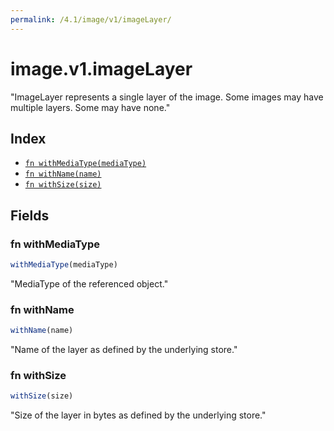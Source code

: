 ```yaml
---
permalink: /4.1/image/v1/imageLayer/
---
```


# image.v1.imageLayer

"ImageLayer represents a single layer of the image. Some images may have multiple layers. Some may have none."

## Index

* [`fn withMediaType(mediaType)`](#fn-withmediatype)
* [`fn withName(name)`](#fn-withname)
* [`fn withSize(size)`](#fn-withsize)

## Fields

### fn withMediaType

```ts
withMediaType(mediaType)
```

"MediaType of the referenced object."

### fn withName

```ts
withName(name)
```

"Name of the layer as defined by the underlying store."

### fn withSize

```ts
withSize(size)
```

"Size of the layer in bytes as defined by the underlying store."